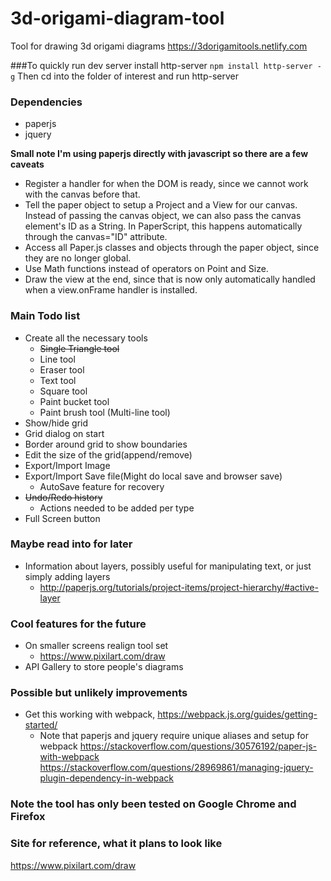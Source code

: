 # 3d-origami-diagram-tool
Tool for drawing 3d origami diagrams
https://3dorigamitools.netlify.com

###To quickly run dev server
install http-server
`npm install http-server -g`
Then cd into the folder of interest and run http-server

### Dependencies
* paperjs
* jquery

**Small note I'm using paperjs directly with javascript so there are a few caveats**
* Register a handler for when the DOM is ready, since we cannot work with the canvas before that.
* Tell the paper object to setup a Project and a View for our canvas. Instead of passing the canvas object, we can also pass the canvas element's ID as a String. In PaperScript, this happens automatically through the canvas="ID" attribute.
* Access all Paper.js classes and objects through the paper object, since they are no longer global.
* Use Math functions instead of operators on Point and Size.
* Draw the view at the end, since that is now only automatically handled when a view.onFrame handler is installed.

### Main Todo list
* Create all the necessary tools
  * ~~Single Triangle tool~~
  * Line tool
  * Eraser tool
  * Text tool
  * Square tool
  * Paint bucket tool
  * Paint brush tool (Multi-line tool)
* Show/hide grid
* Grid dialog on start
* Border around grid to show boundaries
* Edit the size of the grid(append/remove)
* Export/Import Image
* Export/Import Save file(Might do local save and browser save)
  * AutoSave feature for recovery
* ~~Undo/Redo history~~
  * Actions needed to be added per type
* Full Screen button


### Maybe read into for later
* Information about layers, possibly useful for manipulating text, or just simply adding layers
  * http://paperjs.org/tutorials/project-items/project-hierarchy/#active-layer


### Cool features for the future
* On smaller screens realign tool set
  * https://www.pixilart.com/draw
* API Gallery to store people's diagrams

### Possible but unlikely improvements
* Get this working with webpack, https://webpack.js.org/guides/getting-started/
  * Note that paperjs and jquery require unique aliases and setup for webpack https://stackoverflow.com/questions/30576192/paper-js-with-webpack
  https://stackoverflow.com/questions/28969861/managing-jquery-plugin-dependency-in-webpack

### Note the tool has only been tested on Google Chrome and Firefox

### Site for reference, what it plans to look like
https://www.pixilart.com/draw
